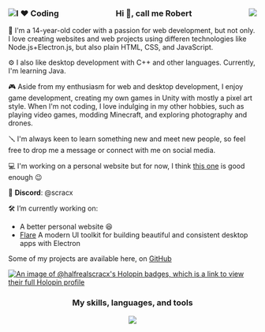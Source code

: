 <h3 align="center"><img align="left" src="https://img.shields.io/badge/I%20%E2%9D%A4%EF%B8%8F-Coding-blue?style=flat" alt="I ❤️ Coding"/>Hi 👋, call me Robert<a href="https://www.instagram.com/_that_robert_/"><img align="right" src="https://skillicons.dev/icons?i=instagram"/></a>
</h3>

🚀 I'm a 14-year-old coder with a passion for web development, but not only. I love creating websites and web projects using differen technologies like Node.js+Electron.js, but also plain HTML, CSS, and JavaScript.

⚙️ I also like desktop development with C++ and other languages. Currently, I'm learning Java.

🎮 Aside from my enthusiasm for web and desktop development, I enjoy game development, creating my own games in Unity with mostly a pixel art style. When I'm not coding, I love indulging in my other hobbies, such as playing video games, modding Minecraft, and exploring photography and drones.

🪛 I'm always keen to learn something new and meet new people, so feel free to drop me a message or connect with me on social media.

💻 I'm working on a personal website but for now, I think <a href="https://scracx.carrd.co/">this one</a> is good enough 😉

💬 **Discord**: @scracx

🛠️ I’m currently working on:
<ul>
<li>A better personal website 😆</li>
<li><a href="https://github.com/half-real-SCRACX/Flare">Flare</a> A modern UI toolkit for building beautiful and consistent desktop apps with Electron</li>
</ul>

Some of my projects are available here, on [GitHub](https://github.com/half-real-SCRACX?tab=repositories)

[![An image of @halfrealscracx's Holopin badges, which is a link to view their full Holopin profile](https://holopin.me/halfrealscracx)](https://holopin.io/@halfrealscracx)

<h3 align="center">My skills, languages, and tools</h3>
<p align="center">
  <a href="https://skillicons.dev">
    <img src="https://skillicons.dev/icons?i=html,css,sass,js,nodejs,cpp,py,java,unity,vscode,figma,ai,git,replit" />
  </a>
</p>
